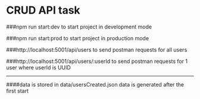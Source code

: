 # CRUD API task

###npm run start:dev
to start project in development mode

###npm run start:prod
to start project in production mode

###http://localhost:5001/api/users
to send postman requests for all users

###http://localhost:5001/api/users/:userId
to send postman requests for 1 user where userId is UUID

***

####data is stored in data/usersCreated.json
data is generated after the first start
